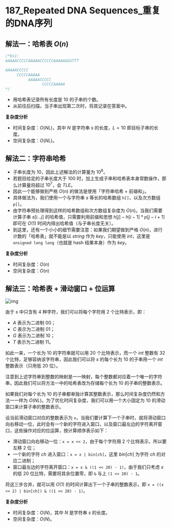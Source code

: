 # 187_Repeated DNA Sequences_重复的DNA序列

## 解法一：哈希表 $O(n)$

```cpp
/*Ex1:
AAAAACCCCCAAAAACCCCCCAAAAAGGGTTT

AAAAACCCCC
     CCCCCAAAAA
          AAAAACCCCC
                CCCCCAAAAA
*/
```
- 用哈希表记录所有长度是 $10$ 的子串的个数。
- 从前往后扫描，当子串出现第二次时，将其记录在答案中。

**复杂度分析**
- 时间复杂度：$O(NL)$，其中 $N$ 是字符串 $s$ 的长度，$L=10$ 即目标子串的长度。
- 空间复杂度：$O(NL)$。


## 解法二：字符串哈希

- 子串长度为 $10$，因此上述解法的计算量为 $10^{6}$。
- 若题目给定的子串长度大于 $100$ 时，加上生成子串和哈希表本身常数操作，那么计算量将超过 $10^{7}$，会 $TLE$。
- 因此一个能够做到严格 $O(n)$ 的做法是使用「字符串哈希 + 前缀和」。
- 具体做法为，我们使用一个与字符串 $s$ 等长的哈希数组 `h[]`，以及次方数组 `p[]`。
- 由字符串预处理得到这样的哈希数组和次方数组复杂度为 $O(n)$。当我们需要计算子串 $s[i...j]$ 的哈希值，只需要利用前缀和思想 $h[j] - h[i - 1] * p[j - i + 1]$ 即可在 $O(1)$ 时间内得出哈希值（与子串长度无关）。
- 到这里，还有一个小小的细节需要注意：如果我们期望做到严格 $O(n)$，进行计数的「哈希表」就不能是以 $string$ 作为 $key$，只能使用 $int$，这里是 `unsigned long long`（也就是 hash 结果本身）作为 $key$。

**复杂度分析**
- 时间复杂度：$O(n)$
- 空间复杂度：$O(n)$

## 解法三：哈希表 + 滑动窗口 + 位运算

![img](https://pic.leetcode-cn.com/1633671302-NcrcuY-asfdas.png)

由于 $s$ 中只含有 $4$ 种字符，我们可以将每个字符用 $2$ 个比特表示，即：

- $A$ 表示为二进制 $00$；
- $C$ 表示为二进制 $01$；
- $G$ 表示为二进制 $10$；
- $T$ 表示为二进制 $11$。

如此一来，一个长为 $10$ 的字符串就可以用 $20$ 个比特表示，而一个 $int$ 整数有 $32$ 个比特，足够容纳该字符串，因此我们可以将 $s$ 的每个长为 $10$ 的子串用一个 $int$ 整数表示（只用低 $20$ 位）。

注意到上述字符串到整数的映射是一一映射，每个整数都对应着一个唯一的字符串，因此我们可以将方法一中的哈希表改为存储每个长为 $10$ 的子串的整数表示。


如果我们对每个长为 $10$ 的子串都单独计算其整数表示，那么时间复杂度仍然和方法一一样为 $O(NL)$。为了优化时间复杂度，我们可以用一个大小固定为 $10$ 的滑动窗口来计算子串的整数表示。

设当前滑动窗口对应的整数表示为 `x`，当我们要计算下一个子串时，就将滑动窗口向右移动一位，此时会有一个新的字符进入窗口，以及窗口最左边的字符离开窗口，这些操作对应的位运算，按计算顺序表示如下：

- 滑动窗口向右移动一位：`x = x << 2`，由于每个字符用 $2$ 个比特表示，所以要左移 $2$ 位；
- 一个新的字符 $ch$ 进入窗口：`x = x | bin[ch]`，这里 $bin[ch]$ 为字符 $ch$ 的对应二进制；
- 窗口最左边的字符离开窗口：`x = x & ((1 << 20) - 1)`，由于我们只考虑 $x$ 的低 $20$ 位比特，需要将其余位置零，即 `&` 与上  `(1 << 20) - 1`。

将这三步合并，就可以用 $O(1)$ 的时间计算出下一个子串的整数表示，即 `x = ((x << 2) | bin[ch]) & ((1 << 20) - 1)`。

**复杂度分析**

- 时间复杂度：$O(N)$，其中 $N$ 是字符串 $s$ 的长度。
- 空间复杂度：$O(N)$。
